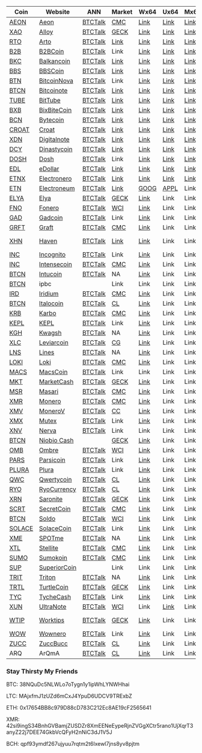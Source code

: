 |  **Coin** | **Website** | **ANN** | **Market** | **Wx64** | **Ux64** | **Mx64** | **Explorer** | **Algo** | **XMRIG** | **StakCPU** | **CPUMulti** |
|  ------ | ------ | ------ | ------ | ------ | ------ | ------ | ------ | ------ | ------ | ------ | ------ |
|  [AEON](https://github.com/aeugenegray/cryptonote-coins-list/tree/master/aeon) | [Aeon](http://www.aeon.cash/) | [BTCTalk](https://bitcointalk.org/index.php?topic=641696.0) | [CMC](https://coinmarketcap.com/currencies/aeon/) | [Link](https://github.com/aeonix/aeon/releases) | [Link](https://github.com/aeonix/aeon/releases) | [Link](https://github.com/aeonix/aeon/releases) | [Link](http://chainradar.com/aeon/blocks) | cn_lite_v7 | [AutoScript](https://github.com/aeugenegray/xmrig-autoscript.git) | [AutoScript](https://github.com/aeugenegray/stak-cpu-autoscript.git) | [AutoScript](https://github.com/aeugenegray/cpuminer-multi-autoscript.git) |
|  [XAO](https://github.com/aeugenegray/cryptonote-coins-list/tree/master/alloy) | [Alloy](https://alloyproject.org/) | [BTCTalk](https://bitcointalk.org/index.php?topic=2676887.0) | [GECK](https://www.coingecko.com/en/price_charts/alloy-project/usd) | [Link](https://github.com/alloyproject/alloy-gui/releases) | [Link](https://github.com/alloyproject/alloy-gui/releases) | [Link](https://github.com/alloyproject/alloy-gui/releases) | [Link](https://alloyproject.org/explorer) | cn_alloy | [AutoScript](https://github.com/aeugenegray/xmrig-autoscript.git) | [AutoScript](https://github.com/aeugenegray/stak-cpu-autoscript.git) | [AutoScript](https://github.com/aeugenegray/cpuminer-multi-autoscript.git) |
|  [RTO](https://github.com/aeugenegray/cryptonote-coins-list/tree/master/arto) | [Arto](https://www.arto.cash/) | [BTCTalk](https://bitcointalk.org/index.php?topic=2932583.0) | [Link](https://coinlib.io/coin/RTO/Arto) | [Link](https://www.arto.cash/#download) | [Link](https://www.arto.cash/#download) | [Link](https://www.arto.cash/#download) | [Link](http://explorer.arto.cash/) | cn_arto | [AutoScript](https://github.com/aeugenegray/xmrig-autoscript.git) | [AutoScript](https://github.com/aeugenegray/stak-cpu-autoscript.git) | [AutoScript](https://github.com/aeugenegray/cpuminer-multi-autoscript.git) |
|  [B2B](https://github.com/aeugenegray/cryptonote-coins-list/tree/master/b2bcoin) | [B2BCoin](https://b2bcoin.xyz/) | [BTCTalk](https://bitcointalk.org/index.php?topic=2098163.0) | Link | [Link](https://b2bcoin.xyz/assets/wallets/b2bcoin-wallet-windows-64.zip) | [Link](https://b2bcoin.xyz/assets/wallets/b2bcoin-wallet-linux.zip) | [Link](https://b2bcoin.xyz/assets/wallets/b2bcoin-wallet-mac.dmg) | Link | cn | [AutoScript](https://github.com/aeugenegray/xmrig-autoscript.git) | [AutoScript](https://github.com/aeugenegray/stak-cpu-autoscript.git) | [AutoScript](https://github.com/aeugenegray/cpuminer-multi-autoscript.git) |
|  [BKC](https://github.com/aeugenegray/cryptonote-coins-list/tree/master/balkancoin) | [Balkancoin](https://www.balkancoin.org/) | [BTCTalk](https://bitcointalk.org/index.php?topic=2821734.0) | [Link](https://coinlib.io/coin/BKC/Balkancoin) | [Link](https://github.com/zlatkomajstor/balkancoin-wallet/releases) | [Link](https://github.com/zlatkomajstor/balkancoin-wallet/releases) | [Link](https://github.com/zlatkomajstor/balkancoin-wallet/releases) | [Link](http://explorer.balkancoin.org/) | cn | [AutoScript](https://github.com/aeugenegray/xmrig-autoscript.git) | [AutoScript](https://github.com/aeugenegray/stak-cpu-autoscript.git) | [AutoScript](https://github.com/aeugenegray/cpuminer-multi-autoscript.git) |
|  [BBS](https://github.com/aeugenegray/cryptonote-coins-list/tree/master/bbscoin) | [BBSCoin](https://bbscoin.xyz/) | [BTCTalk](https://bitcointalk.org/index.php?topic=2861067.0) | [Link](https://www.worldcoinindex.com/coin/bbscoin) | [Link](https://bbscoin.xyz/download/#downloads) | [Link](https://bbscoin.xyz/download/#downloads) | [Link](https://bbscoin.xyz/download/#downloads) | [Link](https://explorer.bbscoin.xyz/) | cn_v7 | [AutoScript](https://github.com/aeugenegray/xmrig-autoscript.git) | [AutoScript](https://github.com/aeugenegray/stak-cpu-autoscript.git) | [AutoScript](https://github.com/aeugenegray/cpuminer-multi-autoscript.git) |
|  [BTN](https://github.com/Bitcoin-N) | [BitcoinNova](http://bitcoinn.biz/) | [BTCTalk](https://bitcointalk.org/index.php?topic=2309303.0) | Link | [Link](https://github.com/Bitcoin-N/Desktop-Bitcoinnova/releases/download/v0.1/Release-GUI-Winx64.rar) | [Link](https://github.com/Bitcoin-N/Desktop-Bitcoinnova/releases/download/v0.1/Release-GUI-Linux.zip) | [Link](https://github.com/Bitcoin-N/Bitcoinnova-fork/releases/download/v0.1/Bitcoinnova-Mac.zip) | [Link](http://explorer.bitcoinnova.org/) | cn | [AutoScript](https://github.com/aeugenegray/xmrig-autoscript.git) | [AutoScript](https://github.com/aeugenegray/stak-cpu-autoscript.git) | [AutoScript](https://github.com/aeugenegray/cpuminer-multi-autoscript.git) |
|  [BTCN](https://github.com/Bitcoinote) | [Bitcoinote](http://www.bitcoinote.org/) | [BTCTalk](https://bitcointalk.org/index.php?topic=2660296.0) | [Link](https://coinmarketcap.com/currencies/bitcoinote/) | [Link](https://github.com/Bitcoinote/Bitcoinote-GUI-Wallet/releases) | [Link](https://github.com/Bitcoinote/Bitcoinote-GUI-Wallet/releases) | [Link](https://github.com/Bitcoinote/Bitcoinote-GUI-Wallet/releases) | [Link](http://blocks.bitcoinote.org/) | cn | [AutoScript](https://github.com/aeugenegray/xmrig-autoscript.git) | [AutoScript](https://github.com/aeugenegray/stak-cpu-autoscript.git) | [AutoScript](https://github.com/aeugenegray/cpuminer-multi-autoscript.git) |
|  [TUBE](https://github.com/aeugenegray/cryptonote-coins-list/tree/master/bittube) | [BitTube](https://coin.bit.tube/) | [BTCTalk](https://bitcointalk.org/index.php?topic=2856278.0) | [Link](https://coinmarketcap.com/currencies/bit-tube/) | [Link](https://bit.tube/login) | [Link](https://bit.tube/login) | [Link](https://bit.tube/login) | [Link](https://explorer.bit.tube/) | cn_heavy | [AutoScript](https://github.com/aeugenegray/xmrig-autoscript.git) | [AutoScript](https://github.com/aeugenegray/stak-cpu-autoscript.git) | [AutoScript](https://github.com/aeugenegray/cpuminer-multi-autoscript.git) |
|  [BXB](https://github.com/aeugenegray/cryptonote-coins-list/tree/master/bixbitecoin) | [BixBiteCoin](https://bixbite.pro/) | [BTCTalk](https://bitcointalk.org/index.php?topic=3443277.0) | [Link](https://coincodex.com/crypto/bixbite/) | [Link](https://bixbite.pro/#download) | [Link](https://bixbite.pro/#download) | [Link](https://bixbite.pro/#download) | [Link](http://explorer.bixbite.pro/) | cn_heavy | [AutoScript](https://github.com/aeugenegray/xmrig-autoscript.git) | [AutoScript](https://github.com/aeugenegray/stak-cpu-autoscript.git) | [AutoScript](https://github.com/aeugenegray/cpuminer-multi-autoscript.git) |
|  [BCN](https://github.com/aeugenegray/cryptonote-coins-list/tree/master/bytecoin) | [Bytecoin](https://www.google.com/url?sa=t&rct=j&q=&esrc=s&source=web&cd=2&cad=rja&uact=8&ved=0ahUKEwipu4W3j8jbAhVnl1QKHd9CC3UQFgg9MAE&url=https%3A%2F%2Fbytecoin.org%2F&usg=AOvVaw2A2G0mFi3etnsJNATevwm1) | [BTCTalk](https://bitcointalk.org/index.php?topic=512747.0) | [Link](https://coinmarketcap.com/currencies/bytecoin-bcn/) | [Link](https://bytecoin.org/downloads) | [Link](https://bytecoin.org/downloads) | [Link](https://bytecoin.org/downloads) | [Link](https://chainradar.com/bcn/blocks) | cn | [AutoScript](https://github.com/aeugenegray/xmrig-autoscript.git) | [AutoScript](https://github.com/aeugenegray/stak-cpu-autoscript.git) | [AutoScript](https://github.com/aeugenegray/cpuminer-multi-autoscript.git) |
|  [CROAT](https://github.com/aeugenegray/cryptonote-coins-list/tree/master/croat) | [Croat](http://croat.cat/) | [BTCTalk](https://bitcointalk.org/index.php?topic=2102443.0) | [Link](https://www.worldcoinindex.com/coin/croatcoin) | [Link](http://croat.cat/#downloads) | [Link](http://croat.cat/#downloads) | [Link](http://croat.cat/#downloads) | [Link](http://explorer.croat.cat/) | cn | [AutoScript](https://github.com/aeugenegray/xmrig-autoscript.git) | [AutoScript](https://github.com/aeugenegray/stak-cpu-autoscript.git) | [AutoScript](https://github.com/aeugenegray/cpuminer-multi-autoscript.git) |
|  [XDN](https://github.com/aeugenegray/cryptonote-coins-list/tree/master/digitalnote) | [Digitalnote](http://www.digitalnote.biz/) | [BTCTalk](https://bitcointalk.org/index.php?topic=1082745.0) | [Link](https://coinmarketcap.com/currencies/digitalnote/) | [Link](https://github.com/xdn-project/digitalnotewallet/releases) | [Link](https://github.com/xdn-project/digitalnotewallet/releases) | [Link](https://github.com/xdn-project/digitalnotewallet/releases) | [Link](http://chainradar.com/xdn/blocks) | cn | [AutoScript](https://github.com/aeugenegray/xmrig-autoscript.git) | [AutoScript](https://github.com/aeugenegray/stak-cpu-autoscript.git) | [AutoScript](https://github.com/aeugenegray/cpuminer-multi-autoscript.git) |
|  [DCY](https://github.com/aeugenegray/cryptonote-coins-list/tree/master/dinastycoin) | [Dinastycoin](http://www.dinastycoin.com/en/) | [BTCTalk](https://bitcointalk.org/index.php?topic=1794723.0) | [Link](https://worldcoinindex.com/it/moneta/dinastycoin) | [Link](https://github.com/dinastyoffreedom/dinastycoin/releases) | [Link](https://github.com/dinastyoffreedom/dinastycoin/releases) | [Link](https://github.com/dinastyoffreedom/dinastycoin/releases) | [Link](http://democats.org/blockchain/?name=dinastycoin) | cn | [AutoScript](https://github.com/aeugenegray/xmrig-autoscript.git) | [AutoScript](https://github.com/aeugenegray/stak-cpu-autoscript.git) | [AutoScript](https://github.com/aeugenegray/cpuminer-multi-autoscript.git) |
|  [DOSH](https://github.com/aeugenegray/cryptonote-coins-list/tree/master/dosh) | [Dosh](http://getdosh.org/) | [BTCTalk](https://bitcointalk.org/index.php?topic=2958573.0) | Link | [Link](https://github.com/dosh-project/dosh-wallet) | [Link](https://github.com/dosh-project/dosh-wallet) | [Link](https://github.com/dosh-project/dosh-wallet) | [Link](https://dosh-explorer.github.io/) | cn | [AutoScript](https://github.com/aeugenegray/xmrig-autoscript.git) | [AutoScript](https://github.com/aeugenegray/stak-cpu-autoscript.git) | [AutoScript](https://github.com/aeugenegray/cpuminer-multi-autoscript.git) |
|  [EDL](https://github.com/aeugenegray/cryptonote-coins-list/tree/master/edollar) | [eDollar](https://edollar.cash) | [BTCTalk](https://bitcointalk.org/index.php?topic=2643196.0) | [Link](https://www.coingecko.com/en/price_charts/electronic-dollar/usd) | [Link](https://edollar.cash/#download) | [Link](https://edollar.cash/#download) | [Link](https://edollar.cash/#download) | [Link](https://explorer.edollar.cash/) | cn | [AutoScript](https://github.com/aeugenegray/xmrig-autoscript.git) | [AutoScript](https://github.com/aeugenegray/stak-cpu-autoscript.git) | [AutoScript](https://github.com/aeugenegray/cpuminer-multi-autoscript.git) |
|  [ETNX](https://github.com/aeugenegray/cryptonote-coins-list/tree/master/electronero) | [Electronero](https://electronero.org) | [BTCTalk](https://bitcointalk.org/index.php?topic=3373837.0) | [Link](https://www.coingecko.com/en/price_charts/electronero/usd) | [Link](https://github.com/electronero/electronero/releases) | [Link](https://github.com/electronero/electronero/releases) | [Link](https://github.com/electronero/electronero/releases) | [Link](https://www.google.com/url?sa=t&rct=j&q=&esrc=s&source=web&cd=1&cad=rja&uact=8&ved=2ahUKEwiLj-mLsdXcAhVfIzQIHdDbADQQFjAAegQIARAC&url=https%3A%2F%2Fblockexplorer.electroneum.com%2F&usg=AOvVaw2smtyQW6vAiUWicBvSf-JS) | cn_msr | [AutoScript](https://github.com/aeugenegray/xmrig-autoscript.git) | [AutoScript](https://github.com/aeugenegray/stak-cpu-autoscript.git) | [AutoScript](https://github.com/aeugenegray/cpuminer-multi-autoscript.git) |
|  [ETN](https://github.com/aeugenegray/cryptonote-coins-list/tree/master/electroneum) | [Electroneum](http://electroneum.com/) | [BTCTalk](https://bitcointalk.org/index.php?topic=2353282.0) | [Link](https://coinmarketcap.com/currencies/electroneum/) | [GOOG](https://electroneum.com/) | [APPL](https://electroneum.com/) | Link | [Link](https://blockexplorer.electroneum.com/) |  | [AutoScript](https://github.com/aeugenegray/xmrig-autoscript.git) | [AutoScript](https://github.com/aeugenegray/stak-cpu-autoscript.git) | [AutoScript](https://github.com/aeugenegray/cpuminer-multi-autoscript.git) |
|  [ELYA](https://github.com/aeugenegray/cryptonote-coins-list/tree/master/elya) | [Elya](https://elyatel.com) | [BTCTalk](https://bitcointalk.org/index.php?topic=3118732.0) | [GECK](https://www.coingecko.com/en/coins/elya) | [Link](https://github.com/elyacoin/elyacoinwallet/releases) | Link | Link | [Link](https://explorer.coolbits.io/elya/) |  | [AutoScript](https://github.com/aeugenegray/xmrig-autoscript.git) | [AutoScript](https://github.com/aeugenegray/stak-cpu-autoscript.git) | [AutoScript](https://github.com/aeugenegray/cpuminer-multi-autoscript.git) |
|  [FNO](https://github.com/aeugenegray/cryptonote-coins-list/tree/master/fonero) | [Fonero](https://fonero.org) | [BTCTalk](https://bitcointalk.org/index.php?topic=3109546) | [WCI](https://www.worldcoinindex.com/coin/fonero) | [Link](https://fonero.org/#downloads) | Link | Link | [Link](http://blocks.fonero.org/) |  | [AutoScript](https://github.com/aeugenegray/xmrig-autoscript.git) | [AutoScript](https://github.com/aeugenegray/stak-cpu-autoscript.git) | [AutoScript](https://github.com/aeugenegray/cpuminer-multi-autoscript.git) |
|  [GAD](https://github.com/aeugenegray/cryptonote-coins-list/tree/master/gadcoin) | [Gadcoin](https://www.gadcoin.com.br/) | [BTCTalk](https://bitcointalk.org/index.php?topic=3339476.0) | Link | [Link](https://github.com/douglashipocreme/gadcoinwallet/releases) | Link | Link | [Link](https://blockchain.gadcoin.com.br/) |  | [AutoScript](https://github.com/aeugenegray/xmrig-autoscript.git) | [AutoScript](https://github.com/aeugenegray/stak-cpu-autoscript.git) | [AutoScript](https://github.com/aeugenegray/cpuminer-multi-autoscript.git) |
|  [GRFT](https://github.com/aeugenegray/cryptonote-coins-list/tree/master/graft) | [Graft](https://www.graft.network/) | [BTCTalk](https://bitcointalk.org/index.php?topic=2115188) | [CMC](https://coinmarketcap.com/currencies/graft/) | [Link](https://itunes.apple.com/us/app/graft-cryptopay-wallet/id1354423228?mt=8) | Link | Link | [Link](https://blockexplorer.graft.network/) |  | [AutoScript](https://github.com/aeugenegray/xmrig-autoscript.git) | [AutoScript](https://github.com/aeugenegray/stak-cpu-autoscript.git) | [AutoScript](https://github.com/aeugenegray/cpuminer-multi-autoscript.git) |
|  [XHN](https://github.com/aeugenegray/cryptonote-coins-list/tree/master/haven) | [Haven](https://havenprotocol.com/) | [BTCTalk](https://bitcointalk.org/index.php?topic=2989487) | [Link](https://coinmarketcap.com/currencies/haven-protocol/) | [Link](https://havenprotocol.com/) | Link | Link | [Link](https://explorer.havenprotocol.com/) | cn-haven | [AutoScript](https://github.com/aeugenegray/xmrig-autoscript.git) | [AutoScript](https://github.com/aeugenegray/stak-cpu-autoscript.git) | [AutoScript](https://github.com/aeugenegray/cpuminer-multi-autoscript.git) |
|  [INC](https://github.com/aeugenegray/cryptonote-coins-list/tree/master/incognito) | [Incognito](http://inc.ognito.org/) | [BTCTalk](https://bitcointalk.org/index.php?topic=3276900.0) | Link | [Link](https://github.com/incognito-currency/incognito-gui/releases) | Link | Link | [Link](http://incognitoexplorer.ml/) |  | [AutoScript](https://github.com/aeugenegray/xmrig-autoscript.git) | [AutoScript](https://github.com/aeugenegray/stak-cpu-autoscript.git) | [AutoScript](https://github.com/aeugenegray/cpuminer-multi-autoscript.git) |
|  [INC](https://github.com/aeugenegray/cryptonote-coins-list/tree/master/intensecoin) | [Intensecoin](https://intensecoin.com) | [BTCTalk](https://bitcointalk.org/index.php?topic=2989487.0) | [CMC](https://coinmarketcap.com/currencies/intensecoin/) | [Link](https://intensecoin.com/#download) | Link | Link | [Link](http://intensecoin.com/explorer) |  | [AutoScript](https://github.com/aeugenegray/xmrig-autoscript.git) | [AutoScript](https://github.com/aeugenegray/stak-cpu-autoscript.git) | [AutoScript](https://github.com/aeugenegray/cpuminer-multi-autoscript.git) |
|  [BTCN](https://github.com/aeugenegray/cryptonote-coins-list/tree/master/intucoin) | [Intucoin](http://intucoin.com) | [BTCTalk](https://bitcointalk.org/index.php?topic=3394028.0) | NA | [Link](http://intucoin.com/download.php) | Link | Link | [Link](http://explorer.intucoin.com/) |  | [AutoScript](https://github.com/aeugenegray/xmrig-autoscript.git) | [AutoScript](https://github.com/aeugenegray/stak-cpu-autoscript.git) | [AutoScript](https://github.com/aeugenegray/cpuminer-multi-autoscript.git) |
|  [BTCN](https://github.com/aeugenegray/cryptonote-coins-list/tree/master/ipbc) | ipbc |  | Link | Link | Link | Link | Link |  | [AutoScript](https://github.com/aeugenegray/xmrig-autoscript.git) | [AutoScript](https://github.com/aeugenegray/stak-cpu-autoscript.git) | [AutoScript](https://github.com/aeugenegray/cpuminer-multi-autoscript.git) |
|  [IRD](https://github.com/aeugenegray/cryptonote-coins-list/tree/master/iridium) | [Iridium](https://ird.cash) | [BTCTalk](https://bitcointalk.org/index.php?topic=2856278.0) | [CMC](https://coincodex.com/crypto/iridium/) | [Link](https://ird.cash/#custompage1) | Link | Link | [Link](https://explorer.ird.cash/) |  | [AutoScript](https://github.com/aeugenegray/xmrig-autoscript.git) | [AutoScript](https://github.com/aeugenegray/stak-cpu-autoscript.git) | [AutoScript](https://github.com/aeugenegray/cpuminer-multi-autoscript.git) |
|  [BTCN](https://github.com/aeugenegray/cryptonote-coins-list/tree/master/italocoin) | [Italocoin](https://www.italocoin.com/) | [BTCTalk](https://bitcointalk.org/index.php?topic=3122277.0) | [CL](https://coinlib.io/coin/ITA/Italocoin) | [Link](https://www.italocoin.com/#download) | Link | Link | [Link](https://explorer.italocoin.com/) | cn_heavy | [AutoScript](https://github.com/aeugenegray/xmrig-autoscript.git) | [AutoScript](https://github.com/aeugenegray/stak-cpu-autoscript.git) | [AutoScript](https://github.com/aeugenegray/cpuminer-multi-autoscript.git) |
|  [KRB](https://github.com/aeugenegray/cryptonote-coins-list/tree/master/karbo) | [Karbo](http://karbowanec.com/) | [BTCTalk](https://bitcointalk.org/index.php?topic=1491747) | [CMC](https://coinmarketcap.com/currencies/karbo/) | [Link](https://karbo.io/download) | Link | Link | [Link](http://explorer.karbowanec.com/en/) |  | [AutoScript](https://github.com/aeugenegray/xmrig-autoscript.git) | [AutoScript](https://github.com/aeugenegray/stak-cpu-autoscript.git) | [AutoScript](https://github.com/aeugenegray/cpuminer-multi-autoscript.git) |
|  [KEPL](https://github.com/aeugenegray/cryptonote-coins-list/tree/master/kepl) | [KEPL](http://www.kepl.org/) | [BTCTalk](https://bitcointalk.org/index.php?topic=3282087.0) | Link | [Link](http://www.kepl.org/downloads/KEPL-Wallet-Win64-1.1.0.zip) | Link | Link | [Link](http://explorer.kepl.org/) |  | [AutoScript](https://github.com/aeugenegray/xmrig-autoscript.git) | [AutoScript](https://github.com/aeugenegray/stak-cpu-autoscript.git) | [AutoScript](https://github.com/aeugenegray/cpuminer-multi-autoscript.git) |
|  [KGH](https://github.com/aeugenegray/cryptonote-coins-list/tree/master/kwagsh) | [Kwagsh](https://kwagsh.com) | [BTCTalk](https://bitcointalk.org/index.php?topic=3194150.0) | NA | [Link](https://github.com/kwash-dev/kwagsh-gui/releases) | Link | Link | NA |  | [AutoScript](https://github.com/aeugenegray/xmrig-autoscript.git) | [AutoScript](https://github.com/aeugenegray/stak-cpu-autoscript.git) | [AutoScript](https://github.com/aeugenegray/cpuminer-multi-autoscript.git) |
|  [XLC](https://github.com/aeugenegray/cryptonote-coins-list/tree/master/leviarcoin) | [Leviarcoin](https://leviarcoin.org) | [BTCTalk](https://bitcointalk.org/index.php?topic=1847322) | [CG](https://www.coingecko.com/en/coins/leviarcoin/trading_exchanges) | [Link](https://leviarcoin.org/#WALLET) | Link | Link | NA |  | [AutoScript](https://github.com/aeugenegray/xmrig-autoscript.git) | [AutoScript](https://github.com/aeugenegray/stak-cpu-autoscript.git) | [AutoScript](https://github.com/aeugenegray/cpuminer-multi-autoscript.git) |
|  [LNS](https://github.com/aeugenegray/cryptonote-coins-list/tree/master/lines) | [Lines](https://lines.pw) | [BTCTalk](https://bitcointalk.org/index.php?topic=3162385.0) | NA | [Link](https://lines.pw/wallets/lines-gui_0.3.0.deb) | Link | Link | [Link](https://explorer.lines.pw/) |  | [AutoScript](https://github.com/aeugenegray/xmrig-autoscript.git) | [AutoScript](https://github.com/aeugenegray/stak-cpu-autoscript.git) | [AutoScript](https://github.com/aeugenegray/cpuminer-multi-autoscript.git) |
|  [LOKI](https://github.com/aeugenegray/cryptonote-coins-list/tree/master/loki) | [Loki](https://loki.network/) | [BTCTalk](https://bitcointalk.org/index.php?topic=3016125.0) | [CMC](https://coinmarketcap.com/currencies/loki/) | [Link](https://github.com/Loki-project) | Link | Link | [Link](https://lokiblocks.com/) |  | [AutoScript](https://github.com/aeugenegray/xmrig-autoscript.git) | [AutoScript](https://github.com/aeugenegray/stak-cpu-autoscript.git) | [AutoScript](https://github.com/aeugenegray/cpuminer-multi-autoscript.git) |
|  [MACS](https://github.com/aeugenegray/cryptonote-coins-list/tree/master/macscoin) | [MacsCoin](https://macscoin.site/) | [BTCTalk](https://bitcointalk.org/index.php?topic=4245620.0) | Link | Link | Link | Link | Link | cn_v7 | [AutoScript](https://github.com/aeugenegray/xmrig-autoscript.git) | [AutoScript](https://github.com/aeugenegray/stak-cpu-autoscript.git) | [AutoScript](https://github.com/aeugenegray/cpuminer-multi-autoscript.git) |
|  [MKT](https://github.com/aeugenegray/cryptonote-coins-list/tree/master/marketcash) | [MarketCash](http://marketcash.io) | [BTCTalk](https://bitcointalk.org/index.php?topic=3019420.0) | [GECK](https://www.coingecko.com/en/coins/marketcash) | [Link](http://marketcash.io/#wallet) | Link | Link | [Link](http://explorer.marketcash.io/) | cn_mkt | [AutoScript](https://github.com/aeugenegray/xmrig-autoscript.git) | [AutoScript](https://github.com/aeugenegray/stak-cpu-autoscript.git) | [AutoScript](https://github.com/aeugenegray/cpuminer-multi-autoscript.git) |
|  [MSR](https://github.com/aeugenegray/cryptonote-coins-list/tree/master/masari) | [Masari](https://getmasari.org/) | [BTCTalk](https://bitcointalk.org/index.php?topic=2159114.0) | [CMC](https://coinmarketcap.com/currencies/masari/) | [Link](https://getmasari.org/#downloads) | Link | Link | [Link](https://msrchain.net/) |  | [AutoScript](https://github.com/aeugenegray/xmrig-autoscript.git) | [AutoScript](https://github.com/aeugenegray/stak-cpu-autoscript.git) | [AutoScript](https://github.com/aeugenegray/cpuminer-multi-autoscript.git) |
|  [XMR](https://github.com/aeugenegray/cryptonote-coins-list/tree/master/monero) | [Monero](https://getmonero.org) | [BTCTalk](https://bitcointalk.org/index.php?topic=583449.0) | [CMC](https://coinmarketcap.com/currencies/monero/) | [Link](https://getmonero.org/downloads/) | Link | Link | [Link](http://moneroblocks.info/) |  | [AutoScript](https://github.com/aeugenegray/xmrig-autoscript.git) | [AutoScript](https://github.com/aeugenegray/stak-cpu-autoscript.git) | [AutoScript](https://github.com/aeugenegray/cpuminer-multi-autoscript.git) |
|  [XMV](https://github.com/aeugenegray/cryptonote-coins-list/tree/master/monerov) | [MoneroV](https://monerov.org) | [BTCTalk](https://bitcointalk.org/index.php?topic=2947912.0) | [CC](https://coincodex.com/crypto/monerov/) | [Link](https://monerov.org) | Link | Link | [Link](https://monerovexplorer.com/) |  | [AutoScript](https://github.com/aeugenegray/xmrig-autoscript.git) | [AutoScript](https://github.com/aeugenegray/stak-cpu-autoscript.git) | [AutoScript](https://github.com/aeugenegray/cpuminer-multi-autoscript.git) |
|  [XMX](https://github.com/aeugenegray/cryptonote-coins-list/tree/master/mutex) | [Mutex](http://mutexcurrency.io/) | [BTCTalk](http://explorer.mutexcurrency.io:8081/) | Link | [Link](https://github.com/MutexProject) | Link | Link | [Link](http://explorer.mutexcurrency.io:8081/) |  | [AutoScript](https://github.com/aeugenegray/xmrig-autoscript.git) | [AutoScript](https://github.com/aeugenegray/stak-cpu-autoscript.git) | [AutoScript](https://github.com/aeugenegray/cpuminer-multi-autoscript.git) |
|  [XNV](https://github.com/aeugenegray/cryptonote-coins-list/tree/master/nerva) | [Nerva](http://getnerva.org) | [BTCTalk](https://bitcointalk.org/index.php?topic=3464367.0) | Link | Link | Link | Link | [Link](http://explorer.getnerva.org/) |  | [AutoScript](https://github.com/aeugenegray/xmrig-autoscript.git) | [AutoScript](https://github.com/aeugenegray/stak-cpu-autoscript.git) | [AutoScript](https://github.com/aeugenegray/cpuminer-multi-autoscript.git) |
|  [BTCN](https://github.com/aeugenegray/cryptonote-coins-list/tree/master/niobiobash) | [Niobio Cash](https://niobiocash.org/en/) |  | [GECK](https://www.coingecko.com/en/coins/niobio-cash) | [Link](https://github.com/niobio-cash/Downloads/releases) | Link | Link | [Link](https://niobiocash.org/en/#block-explorer) |  | [AutoScript](https://github.com/aeugenegray/xmrig-autoscript.git) | [AutoScript](https://github.com/aeugenegray/stak-cpu-autoscript.git) | [AutoScript](https://github.com/aeugenegray/cpuminer-multi-autoscript.git) |
|  [OMB](https://github.com/aeugenegray/cryptonote-coins-list/tree/master/ombre) | [Ombre](https://www.ombre.io/) | [BTCTalk](https://bitcointalk.org/index.php?topic=3063727.0) | [WCI](https://www.worldcoinindex.com/coin/ombre) | [Link](https://github.com/ombre-projects/ombre/releases) | Link | Link | [Link](https://explorer.ombre.io/) |  | [AutoScript](https://github.com/aeugenegray/xmrig-autoscript.git) | [AutoScript](https://github.com/aeugenegray/stak-cpu-autoscript.git) | [AutoScript](https://github.com/aeugenegray/cpuminer-multi-autoscript.git) |
|  [PARS](https://github.com/aeugenegray/cryptonote-coins-list/tree/master/parsi) | [Parsicoin](https://parsicoin.net/) | [BTCTalk](https://bitcointalk.org/index.php?topic=3381737.0) | Link | [Link](https://github.com/ParsiCoin/parsicoin/releases) | Link | Link | [Link](http://explorer.parsicoin.net/) |  | [AutoScript](https://github.com/aeugenegray/xmrig-autoscript.git) | [AutoScript](https://github.com/aeugenegray/stak-cpu-autoscript.git) | [AutoScript](https://github.com/aeugenegray/cpuminer-multi-autoscript.git) |
|  [PLURA](https://github.com/aeugenegray/cryptonote-coins-list/tree/master/plura) | [Plura](https://pluracoin.org/) | [BTCTalk](https://bitcointalk.org/index.php?topic=3081442.0) | Link | [Link](https://pluracoin.org/#wallet) | Link | Link | Link |  | [AutoScript](https://github.com/aeugenegray/xmrig-autoscript.git) | [AutoScript](https://github.com/aeugenegray/stak-cpu-autoscript.git) | [AutoScript](https://github.com/aeugenegray/cpuminer-multi-autoscript.git) |
|  [QWC](https://github.com/aeugenegray/cryptonote-coins-list/tree/master/qwertycoin) | [Qwertycoin](https://qwertycoin.org) | [BTCTalk](https://bitcointalk.org/index.php?topic=2881418.0) | [CL](https://coinlib.io/coin/QWC/Qwertycoin) | [Link](https://qwertycoin.org/downloads/) | Link | Link | [Link](http://explorer.qwertycoin.org/) |  | [AutoScript](https://github.com/aeugenegray/xmrig-autoscript.git) | [AutoScript](https://github.com/aeugenegray/stak-cpu-autoscript.git) | [AutoScript](https://github.com/aeugenegray/cpuminer-multi-autoscript.git) |
|  [RYO](https://github.com/aeugenegray/cryptonote-coins-list/tree/master/ryocurrency) | [RyoCurrency](https://ryo-currency.com/) | [BTCTalk](https://bitcointalk.org/index.php?topic=4413010.0) | [CL](https://coinlib.io/coin/RYO/Ryo) | [Link](https://github.com/ryo-currency/ryo-emergency/releases/tag/0.1.2) | Link | Link | [Link](http://explorer.ryo-currency.com/) | cn_heavy | [AutoScript](https://github.com/aeugenegray/xmrig-autoscript.git) | [AutoScript](https://github.com/aeugenegray/stak-cpu-autoscript.git) | [AutoScript](https://github.com/aeugenegray/cpuminer-multi-autoscript.git) |
|  [XRN](https://github.com/aeugenegray/cryptonote-coins-list/tree/master/saronite) | [Saronite](https://saronite.io/) | [BTCTalk](https://bitcointalk.org/index.php?topic=4004235.0) | [GECK](https://www.coingecko.com/en/price_charts/saronite/usd) | [Link](https://github.com/saronite/saronite-gui-wallet) | Link | Link | Link |  | [AutoScript](https://github.com/aeugenegray/xmrig-autoscript.git) | [AutoScript](https://github.com/aeugenegray/stak-cpu-autoscript.git) | [AutoScript](https://github.com/aeugenegray/cpuminer-multi-autoscript.git) |
|  [SCRT](https://github.com/aeugenegray/cryptonote-coins-list/tree/master/secretcoin) | [SecretCoin](https://secretcoin.club/) | [BTCTalk](https://bitcointalk.org/index.php?topic=1161754.0) | [CMC](https://coinmarketcap.com/currencies/secretcoin/) | [Link](https://github.com/TeamSecret/SecretCoin) | Link | Link | [Link](https://chainz.cryptoid.info/scrt/) |  | [AutoScript](https://github.com/aeugenegray/xmrig-autoscript.git) | [AutoScript](https://github.com/aeugenegray/stak-cpu-autoscript.git) | [AutoScript](https://github.com/aeugenegray/cpuminer-multi-autoscript.git) |
|  [BTCN](https://github.com/aeugenegray/cryptonote-coins-list/tree/master/bitcoinote) | [Soldo](http://soldo.in) | [BTCTalk](https://bitcointalk.org/index.php?topic=2332011) | [WCI](https://www.worldcoinindex.com/coin/soldo) | [Link](https://github.com/monselice/sld) | Link | Link | NA |  | [AutoScript](https://github.com/aeugenegray/xmrig-autoscript.git) | [AutoScript](https://github.com/aeugenegray/stak-cpu-autoscript.git) | [AutoScript](https://github.com/aeugenegray/cpuminer-multi-autoscript.git) |
|  [SOLACE](https://github.com/aeugenegray/cryptonote-coins-list/tree/master/solacecoin) | [SolaceCoin](http://solace-coin.com/) | [BTCTalk](https://bitcointalk.org/index.php?topic=3297659.0) | Link | [Link](https://github.com/schmeckles22/SolaceCoin-GUI-Wallet/releases/download/v1.1.1/SolaceGUI-v1.1.1.zip) | Link | Link | Link |  | [AutoScript](https://github.com/aeugenegray/xmrig-autoscript.git) | [AutoScript](https://github.com/aeugenegray/stak-cpu-autoscript.git) | [AutoScript](https://github.com/aeugenegray/cpuminer-multi-autoscript.git) |
|  [XME](https://github.com/aeugenegray/cryptonote-coins-list/tree/master/spotme) | [SPOTme](https://www2.spotmecoin.com/) | [BTCTalk](https://bitcointalk.org/index.php?topic=2701367.0) | NA | [Link](https://www2.spotmecoin.com/) | Link | Link | link | cn_lite_v7 | [AutoScript](https://github.com/aeugenegray/xmrig-autoscript.git) | [AutoScript](https://github.com/aeugenegray/stak-cpu-autoscript.git) | [AutoScript](https://github.com/aeugenegray/cpuminer-multi-autoscript.git) |
|  [XTL](https://github.com/aeugenegray/cryptonote-coins-list/tree/master/stellite) | [Stellite](https://stellite.cash/) | [BTCTalk](https://bitcointalk.org/index.php?topic=2813261) | [CMC](https://coinmarketcap.com/currencies/stellite/) | [Link](https://github.com/stellitecoin/StelliteGUI/releases) | Link | Link | [Link](http://explorer.stellite.cash/) |  | [AutoScript](https://github.com/aeugenegray/xmrig-autoscript.git) | [AutoScript](https://github.com/aeugenegray/stak-cpu-autoscript.git) | [AutoScript](https://github.com/aeugenegray/cpuminer-multi-autoscript.git) |
|  [SUMO](https://github.com/aeugenegray/cryptonote-coins-list/tree/master/sumokoin) | [Sumokoin](https://www.sumokoin.org) | [BTCTalk](https://bitcointalk.org/index.php?topic=1905086.0) | [CMC](https://coinmarketcap.com/currencies/sumokoin/) | [Link](https://github.com/sumoproject/SumoGUIWallet/releases/download/v0.0.5/Sumokoin_GUI_Wallet-v0.0.5-Linux-x64.tar.bz2) | Link | Link | [Link](https://explorer.sumokoin.com/) |  | [AutoScript](https://github.com/aeugenegray/xmrig-autoscript.git) | [AutoScript](https://github.com/aeugenegray/stak-cpu-autoscript.git) | [AutoScript](https://github.com/aeugenegray/cpuminer-multi-autoscript.git) |
|  [SUP](https://github.com/aeugenegray/cryptonote-coins-list/tree/master/superiorcoin) | [SuperiorCoin](http://superior-coin.com) |  | Link | Link | Link | Link | link |  | [AutoScript](https://github.com/aeugenegray/xmrig-autoscript.git) | [AutoScript](https://github.com/aeugenegray/stak-cpu-autoscript.git) | [AutoScript](https://github.com/aeugenegray/cpuminer-multi-autoscript.git) |
|  [TRIT](https://github.com/aeugenegray/cryptonote-coins-list/tree/master/triton) | [Triton](https://tritonproject.org/) | [BTCTalk](https://bitcointalk.org/index.php?topic=2944793.0) | NA | [Link](https://tritonproject.org/#wallets) | Link | Link | [Link](http://explorer.tritonproject.org/) | cn_lite_v7 | [AutoScript](https://github.com/aeugenegray/xmrig-autoscript.git) | [AutoScript](https://github.com/aeugenegray/stak-cpu-autoscript.git) | [AutoScript](https://github.com/aeugenegray/cpuminer-multi-autoscript.git) |
|  [TRTL](https://github.com/aeugenegray/cryptonote-coins-list/tree/master/turtlecoin) | [TurtleCoin](https://turtlecoin.lol) | [BTCTalk](https://bitcointalk.org/index.php?topic=2872287.0) | [GECK](https://www.coingecko.com/en/price_charts/turtlecoin/usd) | [Link](https://turtlecoin.lol/#download) | Link | Link | Link |  | [AutoScript](https://github.com/aeugenegray/xmrig-autoscript.git) | [AutoScript](https://github.com/aeugenegray/stak-cpu-autoscript.git) | [AutoScript](https://github.com/aeugenegray/cpuminer-multi-autoscript.git) |
|  [TYC](https://github.com/aeugenegray/cryptonote-coins-list/tree/master/tychecash) | [TycheCash](https://tyche.cash) | [BTCTalk](https://bitcointalk.org/index.php?topic=2910750.20) | Link | [Link](https://tyche.cash/#download) | Link | Link | [Link](http://explorer.tychecash.net/) |  | [AutoScript](https://github.com/aeugenegray/xmrig-autoscript.git) | [AutoScript](https://github.com/aeugenegray/stak-cpu-autoscript.git) | [AutoScript](https://github.com/aeugenegray/cpuminer-multi-autoscript.git) |
|  [XUN](https://github.com/aeugenegray/cryptonote-coins-list/tree/master/ultranote) | [UltraNote](https://ultranote.org) | [BTCTalk](https://bitcointalk.org/index.php?topic=2357930.0) | [WCI](https://www.worldcoinindex.com/coin/ultranote) | Link | [Link](https://ultranote.org/UltraNoteWallet-1.0.8-beta.amd64.deb) | Link | [Link](http://explorer.ultranote.org/) |  | [AutoScript](https://github.com/aeugenegray/xmrig-autoscript.git) | [AutoScript](https://github.com/aeugenegray/stak-cpu-autoscript.git) | [AutoScript](https://github.com/aeugenegray/cpuminer-multi-autoscript.git) |
|  [WTIP](https://github.com/aeugenegray/cryptonote-coins-list/tree/master/worktips) | [Worktips](http://worktips.info/) | [BTCTalk](https://bitcointalk.org/index.php?topic=3086019.0) | [GECK](https://www.coingecko.com/en/price_charts/worktips/usd) | [Link](http://worktips.info/) | Link | Link | [Link](http://blockexplorer.worktips.info/) | cn_lite-v1 | [AutoScript](https://github.com/aeugenegray/xmrig-autoscript.git) | [AutoScript](https://github.com/aeugenegray/stak-cpu-autoscript.git) | [AutoScript](https://github.com/aeugenegray/cpuminer-multi-autoscript.git) |
|  [WOW](https://github.com/aeugenegray/cryptonote-coins-list/tree/master/wownero) | [Wownero](http://wownero.org/) | [BTCTalk](https://bitcointalk.org/index.php?topic=3088712.0) | Link | [Link](https://github.com/wownero/wownero-gui/releases/) | Link | Link | [Link](http://explore.wownero.com/) |  | [AutoScript](https://github.com/aeugenegray/xmrig-autoscript.git) | [AutoScript](https://github.com/aeugenegray/stak-cpu-autoscript.git) | [AutoScript](https://github.com/aeugenegray/cpuminer-multi-autoscript.git) |
|  [ZUCC](https://github.com/aeugenegray/cryptonote-coins-list/tree/master/zuccbucc) | [ZuccBucc](https://zuccbu.cc/) | [BTCTalk](https://bitcointalk.org/index.php?topic=3761715.0) | [CL](https://coinlib.io/coin/ZUCC/Zuccbucc) | [Link](https://github.com/zuccbucc-project/zuccbucc-wallet-gui/releases/tag/v0.2.3.0) | Link | Link | [Link](https://explorer.zuccbu.cc/) |  | [AutoScript](https://github.com/aeugenegray/xmrig-autoscript.git) | [AutoScript](https://github.com/aeugenegray/stak-cpu-autoscript.git) | [AutoScript](https://github.com/aeugenegray/cpuminer-multi-autoscript.git) |
|  ARQ | ArQmA | [BTCTalk](https://bitcointalk.org/index.php?topic=3761715.0) | [CL](https://coinlib.io/coin/ZUCC/Zuccbucc) | [Link](https://github.com/zuccbucc-project/zuccbucc-wallet-gui/releases/tag/v0.2.3.0) | Link | Link | [Link](https://explorer.zuccbu.cc/) |  | [AutoScript](https://github.com/aeugenegray/xmrig-autoscript.git) | [AutoScript](https://github.com/aeugenegray/stak-cpu-autoscript.git) | [AutoScript](https://github.com/aeugenegray/cpuminer-multi-autoscript.git) |

### Stay Thirsty My Friends

BTC: 38NQuDc5NLWLo7oTygn1y1ipWhLYNWHhai

LTC: MAjxfmJ1zUZd6mCxJ4YpuD6UDCV9TRExbZ

ETH: 0x17654BB8c979D88cD783C212Ec8AE19cF2565641

XMR: 42si9ingS34BnhGVBamjZUSDZr8XmEENeEypeRjnZVGgXCtr5rano1UjXqrT3anyZ22j7DEE74GkbVcQFyH2nNiC3dJ1V5J

BCH: qpf93ymdf267ujyuu7rqtm2t6lxewl7jns8yv8pjtm

